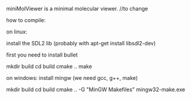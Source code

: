
miniMolViewer is a minimal molecular viewer.
//to change


how to compile: 



on linux:


install the SDL2 lib (probably with apt-get install libsdl2-dev)

first you need to install bullet


mkdir build
cd build
cmake ..
make



on windows:
install mingw (we need gcc, g++, make)

mkdir build
cd build
cmake .. -G "MinGW Makefiles"
mingw32-make.exe